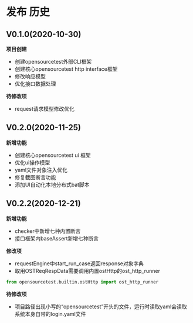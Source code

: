 # 发布 历史

## V0.1.0(2020-10-30)

**项目创建**

- 创建opensourcetest外部CLI框架
- 创建核心opensourcetest http interface框架
- 修改响应模型
- 优化接口数据处理

**待修改项**

- request请求模型修改优化

## V0.2.0(2020-11-25)

**新增功能**

- 创建核心opensourcetest ui 框架
- 优化ui操作模型
- yaml文件对象注入优化
- 修复截图断言功能
- 添加UI自动化本地分布式bat脚本

## V0.2.2(2020-12-21)

**新增功能**

- checker中新增七种内置断言
- 接口框架内baseAssert新增七种断言

**修改项**

- requestEngine中start_run_case返回response对象字典
- 取用OSTReqRespData需要调用内置ostHttp的ost_http_runner

~~~python
from opensourcetest.builtin.ostHttp import ost_http_runner
~~~

**待修改项**

- 项目路径出现小写的“opensourcetest”开头的文件，运行时读取yaml会读取系统本身自带的login.yaml文件


